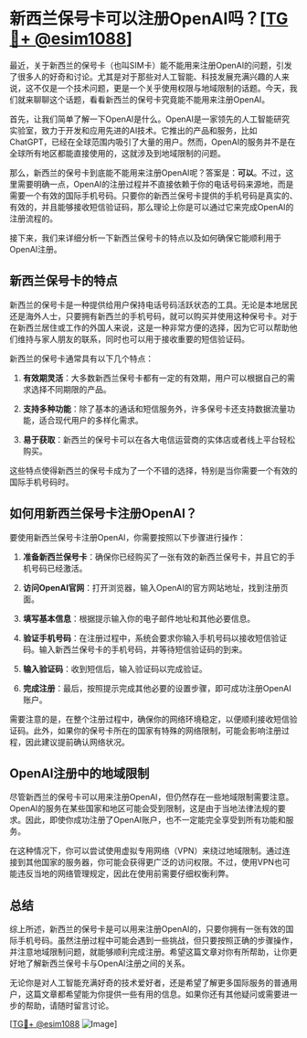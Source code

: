 # 新西兰保号卡可以注册OpenAI吗？[[TG💪+ @esim1088](https://t.me/s/esim1088)]

最近，关于新西兰的保号卡（也叫SIM卡）能不能用来注册OpenAI的问题，引发了很多人的好奇和讨论。尤其是对于那些对人工智能、科技发展充满兴趣的人来说，这不仅是一个技术问题，更是一个关乎使用权限与地域限制的话题。今天，我们就来聊聊这个话题，看看新西兰的保号卡究竟能不能用来注册OpenAI。

首先，让我们简单了解一下OpenAI是什么。OpenAI是一家领先的人工智能研究实验室，致力于开发和应用先进的AI技术。它推出的产品和服务，比如ChatGPT，已经在全球范围内吸引了大量的用户。然而，OpenAI的服务并不是在全球所有地区都能直接使用的，这就涉及到地域限制的问题。

那么，新西兰的保号卡到底能不能用来注册OpenAI呢？答案是：**可以**。不过，这里需要明确一点，OpenAI的注册过程并不直接依赖于你的电话号码来源地，而是需要一个有效的国际手机号码。只要你的新西兰保号卡提供的手机号码是真实的、有效的，并且能够接收短信验证码，那么理论上你是可以通过它来完成OpenAI的注册流程的。

接下来，我们来详细分析一下新西兰保号卡的特点以及如何确保它能顺利用于OpenAI注册。

## 新西兰保号卡的特点

新西兰的保号卡是一种提供给用户保持电话号码活跃状态的工具。无论是本地居民还是海外人士，只要拥有新西兰的手机号码，就可以购买并使用这种保号卡。对于在新西兰居住或工作的外国人来说，这是一种非常方便的选择，因为它可以帮助他们维持与家人朋友的联系，同时也可以用于接收重要的短信验证码。

新西兰的保号卡通常具有以下几个特点：

1. **有效期灵活**：大多数新西兰保号卡都有一定的有效期，用户可以根据自己的需求选择不同期限的产品。
   
2. **支持多种功能**：除了基本的通话和短信服务外，许多保号卡还支持数据流量功能，适合现代用户的多样化需求。

3. **易于获取**：新西兰的保号卡可以在各大电信运营商的实体店或者线上平台轻松购买。

这些特点使得新西兰的保号卡成为了一个不错的选择，特别是当你需要一个有效的国际手机号码时。

## 如何用新西兰保号卡注册OpenAI？

要使用新西兰保号卡注册OpenAI，你需要按照以下步骤进行操作：

1. **准备新西兰保号卡**：确保你已经购买了一张有效的新西兰保号卡，并且它的手机号码已经激活。

2. **访问OpenAI官网**：打开浏览器，输入OpenAI的官方网站地址，找到注册页面。

3. **填写基本信息**：根据提示输入你的电子邮件地址和其他必要信息。

4. **验证手机号码**：在注册过程中，系统会要求你输入手机号码以接收短信验证码。输入新西兰保号卡的手机号码，并等待短信验证码的到来。

5. **输入验证码**：收到短信后，输入验证码以完成验证。

6. **完成注册**：最后，按照提示完成其他必要的设置步骤，即可成功注册OpenAI账户。

需要注意的是，在整个注册过程中，确保你的网络环境稳定，以便顺利接收短信验证码。此外，如果你的保号卡所在的国家有特殊的网络限制，可能会影响注册过程，因此建议提前确认网络状况。

## OpenAI注册中的地域限制

尽管新西兰的保号卡可以用来注册OpenAI，但仍然存在一些地域限制需要注意。OpenAI的服务在某些国家和地区可能会受到限制，这是由于当地法律法规的要求。因此，即使你成功注册了OpenAI账户，也不一定能完全享受到所有功能和服务。

在这种情况下，你可以尝试使用虚拟专用网络（VPN）来绕过地域限制。通过连接到其他国家的服务器，你可能会获得更广泛的访问权限。不过，使用VPN也可能违反当地的网络管理规定，因此在使用前需要仔细权衡利弊。

## 总结

综上所述，新西兰的保号卡是可以用来注册OpenAI的，只要你拥有一张有效的国际手机号码。虽然注册过程中可能会遇到一些挑战，但只要按照正确的步骤操作，并注意地域限制问题，就能够顺利完成注册。希望这篇文章对你有所帮助，让你更好地了解新西兰保号卡与OpenAI注册之间的关系。

无论你是对人工智能充满好奇的技术爱好者，还是希望了解更多国际服务的普通用户，这篇文章都希望能为你提供一些有用的信息。如果你还有其他疑问或需要进一步的帮助，请随时留言讨论。

[[TG💪+ @esim1088](https://t.me/s/esim1088) ![Image](https://i.postimg.cc/4NQfJmqS/Snipaste-2025-05-13-00-14-12.png)]